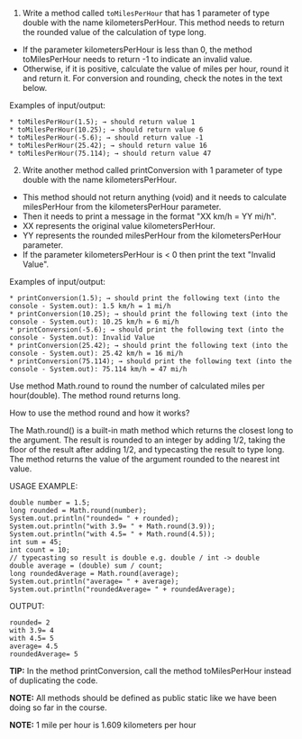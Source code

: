 1. Write a method called ```toMilesPerHour``` that has 1 parameter of type double with the name kilometersPerHour. 
This method needs to return the rounded value of the calculation of type long.

* If the parameter kilometersPerHour is less than 0, the method toMilesPerHour needs to return -1 to indicate an invalid value.
* Otherwise, if it is positive, calculate the value of miles per hour, round it and return it. For conversion and rounding, check the notes in the text below.

Examples of input/output:
```
* toMilesPerHour(1.5); → should return value 1
* toMilesPerHour(10.25); → should return value 6
* toMilesPerHour(-5.6); → should return value -1
* toMilesPerHour(25.42); → should return value 16
* toMilesPerHour(75.114); → should return value 47
```

2. Write another method called printConversion with 1 parameter of type double with the name kilometersPerHour.

* This method should not return anything (void) and it needs to calculate milesPerHour from the kilometersPerHour parameter.
* Then it needs to print a message in the format "XX km/h = YY mi/h".
* XX represents the original value kilometersPerHour.
* YY represents the rounded milesPerHour from the kilometersPerHour parameter.
* If the parameter kilometersPerHour is < 0 then print the text "Invalid Value".


Examples of input/output:
```
* printConversion(1.5); → should print the following text (into the console - System.out): 1.5 km/h = 1 mi/h
* printConversion(10.25); → should print the following text (into the console - System.out): 10.25 km/h = 6 mi/h
* printConversion(-5.6); → should print the following text (into the console - System.out): Invalid Value
* printConversion(25.42); → should print the following text (into the console - System.out): 25.42 km/h = 16 mi/h
* printConversion(75.114); → should print the following text (into the console - System.out): 75.114 km/h = 47 mi/h
```

Use method Math.round to round the number of calculated miles per hour(double). The method round returns long.


How to use the method round and how it works?

The Math.round() is a built-in math method which returns the closest long to the argument. The result is rounded to an integer by adding 1/2, taking the floor of the result after adding 1/2, and typecasting the result to type long. The method returns the value of the argument rounded to the nearest int value.

USAGE EXAMPLE:
```
double number = 1.5;
long rounded = Math.round(number);
System.out.println("rounded= " + rounded);
System.out.println("with 3.9= " + Math.round(3.9));
System.out.println("with 4.5= " + Math.round(4.5));
int sum = 45;
int count = 10;
// typecasting so result is double e.g. double / int -> double
double average = (double) sum / count;
long roundedAverage = Math.round(average);
System.out.println("average= " + average);
System.out.println("roundedAverage= " + roundedAverage);
```

OUTPUT:
```
rounded= 2
with 3.9= 4
with 4.5= 5
average= 4.5
roundedAverage= 5
```


**TIP:** In the method printConversion, call the method toMilesPerHour instead of duplicating the code.

**NOTE:** All methods should be defined as public static like we have been doing so far in the course.

**NOTE:** 1 mile per hour is 1.609 kilometers per hour